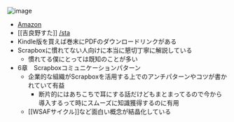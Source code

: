 
![image](https://gyazo.com/2f9077d7ce4fc474360714289b18b594/thumb/1000)
- [Amazon](https://amzn.to/38kIfbm)
- [[吉良野すた]] [/sta](https://scrapbox.io/sta)
- Kindle版を買えば巻末にPDFのダウンロードリンクがある
- Scrapboxに慣れてない人向けに本当に懇切丁寧に解説している
    - 慣れてる僕にとっては既知のことが多い
- 6章　Scrapboxコミュニケーションパターン
    - 企業的な組織がScrapboxを活用する上でのアンチパターンやコツが書かれていて有益
        - 断片的にはあちこちで耳にする話だけどもまとまってるので今から導入するって時にスムーズに知識獲得するのに有用
    - [[WSAFサイクル]]など面白い概念が結晶化している
